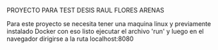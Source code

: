 PROYECTO PARA TEST DESIS
RAUL FLORES ARENAS

Para este proyecto se necesita tener una maquina linux y previamente instalado Docker
con eso listo ejecutar el archivo 'run' y luego en el navegador dirigirse a la ruta
localhost:8080